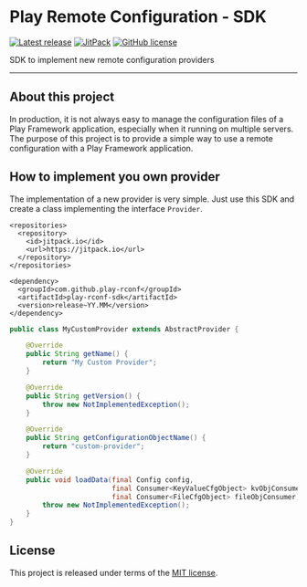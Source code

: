 # Play Remote Configuration - SDK


[![Latest release](https://img.shields.io/badge/latest_release-18.04-orange.svg)](https://github.com/play-rconf/play-rconf-sdk/releases)
[![JitPack](https://jitpack.io/v/play-rconf/play-rconf-sdk.svg)](https://jitpack.io/#play-rconf/play-rconf-sdk)
[![GitHub license](https://img.shields.io/badge/license-MIT-blue.svg)](https://raw.githubusercontent.com/play-rconf/play-rconf-sdk/master/LICENSE)

SDK to implement new remote configuration providers
*****

## About this project
In production, it is not always easy to manage the configuration files of a
Play Framework application, especially when it running on multiple servers.
The purpose of this project is to provide a simple way to use a remote
configuration with a Play Framework application.



## How to implement you own provider

The implementation of a new provider is very simple. Just use this SDK and
create a class implementing the interface `Provider`.


```maven
<repositories>
  <repository>
    <id>jitpack.io</id>
    <url>https://jitpack.io</url>
  </repository>
</repositories>

<dependency>
  <groupId>com.github.play-rconf</groupId>
  <artifactId>play-rconf-sdk</artifactId>
  <version>release~YY.MM</version>
</dependency>
```

```java
public class MyCustomProvider extends AbstractProvider {

    @Override
    public String getName() {
        return "My Custom Provider";
    }

    @Override
    public String getVersion() {
        throw new NotImplementedException();
    }

    @Override
    public String getConfigurationObjectName() {
        return "custom-provider";
    }

    @Override
    public void loadData(final Config config,
                         final Consumer<KeyValueCfgObject> kvObjConsumer,
                         final Consumer<FileCfgObject> fileObjConsumer) throw RemoteConfException {
        throw new NotImplementedException();
    }
}
```



## License
This project is released under terms of the [MIT license](https://raw.githubusercontent.com/play-rconf/play-rconf-sdk/master/LICENSE).

